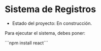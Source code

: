 <h1> Sistema de Registros </h1>

- Estado del proyecto: En construcción.

Para ejecutar el sistema, debes poner:

´´´npm install react´´´
